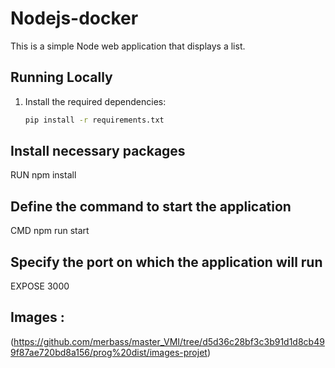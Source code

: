 # Nodejs-docker


This is a simple Node web application that displays a list.

## Running Locally

1. Install the required dependencies:
    ```sh
    pip install -r requirements.txt
    ```

## Install necessary packages
RUN npm install

## Define the command to start the application
CMD npm run start

## Specify the port on which the application will run
EXPOSE 3000

## Images : 
(https://github.com/merbass/master_VMI/tree/d5d36c28bf3c3b91d1d8cb499f87ae720bd8a156/prog%20dist/images-projet)
